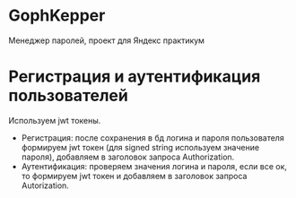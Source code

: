 # GophKepper
Менеджер паролей, проект для Яндекс практикум

# Регистрация и аутентификация пользователей

Используем jwt токены. 
- Регистрация: после сохранения в бд логина и пароля пользователя формируем jwt токен (для signed string используем значение пароля), добавляем в заголовок запроса Authorization.
- Аутентификация: проверяем значения логина и пароля, если все ок, то формируем jwt токен и добавляем в заголовок запроса Autorization.


